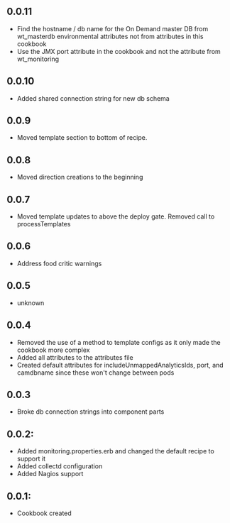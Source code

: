 ## 0.0.11
* Find the hostname / db name for the On Demand master DB from wt_masterdb environmental attributes not from attributes in this cookbook
* Use the JMX port attribute in the cookbook and not the attribute from wt_monitoring

## 0.0.10
* Added shared connection string for new db schema

## 0.0.9
* Moved template section to bottom of recipe.

## 0.0.8
* Moved direction creations to the beginning

## 0.0.7
* Moved template updates to above the deploy gate. Removed call to processTemplates

## 0.0.6
* Address food critic warnings

## 0.0.5
* unknown

## 0.0.4
* Removed the use of a method to template configs as it only made the cookbook more complex
* Added all attributes to the attributes file
* Created default attributes for includeUnmappedAnalyticsIds, port, and camdbname since these won't change between pods

## 0.0.3
* Broke db connection strings into component parts

## 0.0.2:
* Added monitoring.properties.erb and changed the default recipe to support it
* Added collectd configuration
* Added Nagios support

## 0.0.1:
* Cookbook created

